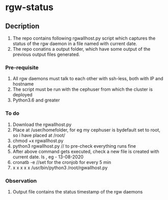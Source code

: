# rgw-status

## Decription
1. The repo contains following rgwallhost.py script which captures the status of the rgw daemon in a file named with current date.
2. The repo conatins a output folder, which have some output of the previous output files generated.

### Pre-requisite
1. All rgw daemons must talk to each other with ssh-less, both with IP and hostname
2. The script must be run with the cephuser from which the cluster is deployed
3. Python3.6 and greater

### To do
1. Download the rgwallhost.py
2. Place at /user/homefolder, for eg my cephuser is bydefault set to root, so i have placed at /root/
3. chmod +x rgwallhost.py
4. python3 rgwallhost.py // to pre-check everything runs fine
5. After above command gets executed, check a new file is created with current date. ls , eg - 13-08-2020
7. cronatb -e //set for the cronjob for every 5 min
8. x x x x x /usr/bin/python3 /root/rgwallhost.py

### Observation
1. Output file contains the status timestamp of the rgw daemons
